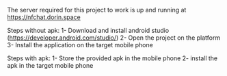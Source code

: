 The server required for this project to work is up and running at https://nfchat.dorin.space

Steps without apk:
	1- Download and install android studio (https://developer.android.com/studio/)
	2- Open the project on the platform
	3- Install the application on the target mobile phone

Steps with apk:
	1- Store the provided apk in the mobile phone
	2- install the apk in the target mobile phone